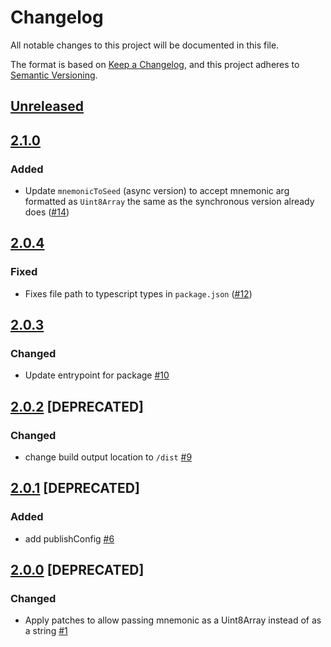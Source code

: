 # Changelog
All notable changes to this project will be documented in this file.

The format is based on [Keep a Changelog](https://keepachangelog.com/en/1.0.0/),
and this project adheres to [Semantic Versioning](https://semver.org/spec/v2.0.0.html).

## [Unreleased]

## [2.1.0]
### Added
- Update `mnemonicToSeed` (async version) to accept mnemonic arg formatted as `Uint8Array` the same as the synchronous version already does ([#14](https://github.com/MetaMask/scure-bip39/pull/14))

## [2.0.4]
### Fixed
- Fixes file path to typescript types in `package.json` ([#12](https://github.com/MetaMask/scure-bip39/pull/12))

## [2.0.3]
### Changed
- Update entrypoint for package [#10](https://github.com/MetaMask/scure-bip39/pull/10)

## [2.0.2] [DEPRECATED]
### Changed
- change build output location to `/dist` [#9](https://github.com/MetaMask/scure-bip39/pull/9)

## [2.0.1] [DEPRECATED]
### Added
- add publishConfig [#6](https://github.com/MetaMask/scure-bip39/pull/6)

## [2.0.0] [DEPRECATED]
### Changed
- Apply patches to allow passing mnemonic as a Uint8Array instead of as a string [#1](https://github.com/MetaMask/scure-bip39/pull/1)

[Unreleased]: https://github.com/MetaMask/scure-bip39/compare/v2.1.0...HEAD
[2.1.0]: https://github.com/MetaMask/scure-bip39/compare/v2.0.4...v2.1.0
[2.0.4]: https://github.com/MetaMask/scure-bip39/compare/v2.0.3...v2.0.4
[2.0.3]: https://github.com/MetaMask/scure-bip39/compare/v2.0.2...v2.0.3
[2.0.2]: https://github.com/MetaMask/scure-bip39/compare/v2.0.1...v2.0.2
[2.0.1]: https://github.com/MetaMask/scure-bip39/compare/v2.0.0...v2.0.1
[2.0.0]: https://github.com/MetaMask/scure-bip39/releases/tag/v2.0.0
